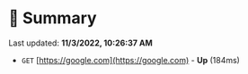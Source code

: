 # 📖 Summary
Last updated: **11/3/2022, 10:26:37 AM**

- `GET` [https://google.com](https://google.com) - **Up** (184ms)
